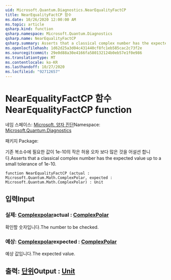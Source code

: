 ```yaml
---
uid: Microsoft.Quantum.Diagnostics.NearEqualityFactCP
title: NearEqualityFactCP 함수
ms.date: 10/26/2020 12:00:00 AM
ms.topic: article
qsharp.kind: function
qsharp.namespace: Microsoft.Quantum.Diagnostics
qsharp.name: NearEqualityFactCP
qsharp.summary: Asserts that a classical complex number has the expected value up to a small tolerance of 1e-10.
ms.openlocfilehash: 1d62d25a3d04c431440cf8fc1eb585cac2c73f2e
ms.sourcegitcommit: 29e0d88a30e4166fa580132124b0eb57e1f0e986
ms.translationtype: MT
ms.contentlocale: ko-KR
ms.lasthandoff: 10/27/2020
ms.locfileid: "92712657"
---
```

# <a name="nearequalityfactcp-function"></a><span data-ttu-id="2b9db-102">NearEqualityFactCP 함수</span><span class="sxs-lookup"><span data-stu-id="2b9db-102">NearEqualityFactCP function</span></span>

<span data-ttu-id="2b9db-103">네임 스페이스: [Microsoft. 양자 진단](xref:Microsoft.Quantum.Diagnostics)</span><span class="sxs-lookup"><span data-stu-id="2b9db-103">Namespace: [Microsoft.Quantum.Diagnostics](xref:Microsoft.Quantum.Diagnostics)</span></span>

<span data-ttu-id="2b9db-104">패키지 [](https://nuget.org/packages/)</span><span class="sxs-lookup"><span data-stu-id="2b9db-104">Package: [](https://nuget.org/packages/)</span></span>


<span data-ttu-id="2b9db-105">기존 복소수에 필요한 값이 1e-10의 작은 허용 오차 보다 많은 것을 어설션 합니다.</span><span class="sxs-lookup"><span data-stu-id="2b9db-105">Asserts that a classical complex number has the expected value up to a small tolerance of 1e-10.</span></span>

```qsharp
function NearEqualityFactCP (actual : Microsoft.Quantum.Math.ComplexPolar, expected : Microsoft.Quantum.Math.ComplexPolar) : Unit
```


## <a name="input"></a><span data-ttu-id="2b9db-106">입력</span><span class="sxs-lookup"><span data-stu-id="2b9db-106">Input</span></span>

### <a name="actual--complexpolar"></a><span data-ttu-id="2b9db-107">실제: [Complexpolar](xref:Microsoft.Quantum.Math.ComplexPolar)</span><span class="sxs-lookup"><span data-stu-id="2b9db-107">actual : [ComplexPolar](xref:Microsoft.Quantum.Math.ComplexPolar)</span></span>

<span data-ttu-id="2b9db-108">확인할 숫자입니다.</span><span class="sxs-lookup"><span data-stu-id="2b9db-108">The number to be checked.</span></span>


### <a name="expected--complexpolar"></a><span data-ttu-id="2b9db-109">예상: [Complexpolar](xref:Microsoft.Quantum.Math.ComplexPolar)</span><span class="sxs-lookup"><span data-stu-id="2b9db-109">expected : [ComplexPolar](xref:Microsoft.Quantum.Math.ComplexPolar)</span></span>

<span data-ttu-id="2b9db-110">예상 값입니다.</span><span class="sxs-lookup"><span data-stu-id="2b9db-110">The expected value.</span></span>



## <a name="output--unit"></a><span data-ttu-id="2b9db-111">출력: [단위](xref:microsoft.quantum.lang-ref.unit)</span><span class="sxs-lookup"><span data-stu-id="2b9db-111">Output : [Unit](xref:microsoft.quantum.lang-ref.unit)</span></span>

